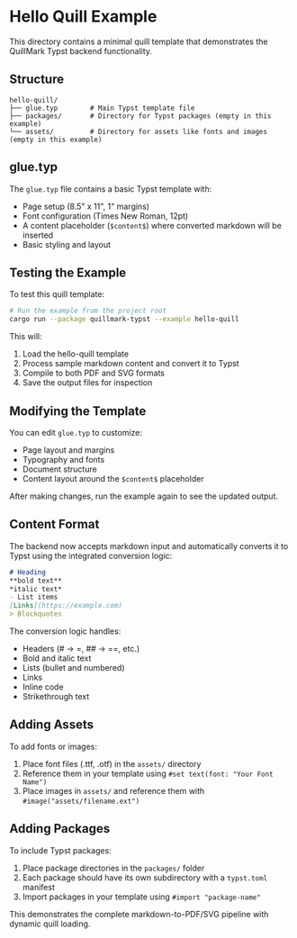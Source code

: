# Hello Quill Example

This directory contains a minimal quill template that demonstrates the QuillMark Typst backend functionality.

## Structure

```
hello-quill/
├── glue.typ        # Main Typst template file
├── packages/       # Directory for Typst packages (empty in this example)
└── assets/         # Directory for assets like fonts and images (empty in this example)
```

## glue.typ

The `glue.typ` file contains a basic Typst template with:
- Page setup (8.5" x 11", 1" margins)
- Font configuration (Times New Roman, 12pt)
- A content placeholder (`$content$`) where converted markdown will be inserted
- Basic styling and layout

## Testing the Example

To test this quill template:

```bash
# Run the example from the project root
cargo run --package quillmark-typst --example hello-quill
```

This will:
1. Load the hello-quill template
2. Process sample markdown content and convert it to Typst
3. Compile to both PDF and SVG formats
4. Save the output files for inspection

## Modifying the Template

You can edit `glue.typ` to customize:
- Page layout and margins
- Typography and fonts
- Document structure
- Content layout around the `$content$` placeholder

After making changes, run the example again to see the updated output.

## Content Format

The backend now accepts markdown input and automatically converts it to Typst using the integrated conversion logic:

```markdown
# Heading
**bold text**
*italic text*
- List items
[Links](https://example.com)
> Blockquotes
```

The conversion logic handles:
- Headers (# → =, ## → ==, etc.)
- Bold and italic text
- Lists (bullet and numbered)
- Links
- Inline code
- Strikethrough text

## Adding Assets

To add fonts or images:
1. Place font files (.ttf, .otf) in the `assets/` directory
2. Reference them in your template using `#set text(font: "Your Font Name")`
3. Place images in `assets/` and reference them with `#image("assets/filename.ext")`

## Adding Packages

To include Typst packages:
1. Place package directories in the `packages/` folder
2. Each package should have its own subdirectory with a `typst.toml` manifest
3. Import packages in your template using `#import "package-name"`

This demonstrates the complete markdown-to-PDF/SVG pipeline with dynamic quill loading.